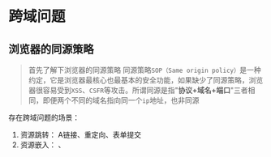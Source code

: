 # 跨域问题

## 浏览器的同源策略
> 首先了解下浏览器的同源策略 同源策略`SOP（Same origin policy）`是一种约定，它是浏览器最核心也最基本的安全功能，如果缺少了同源策略，浏览器很容易受到`XSS`、`CSFR`等攻击。所谓同源是指"**协议+域名+端口**"三者相同，即便两个不同的域名指向同一个`ip`地址，也非同源

存在跨域问题的场景：
1. 资源跳转： A链接、重定向、表单提交
2. 资源嵌入： <link>、<script>、<img>、<iframe>等dom标签，还有样式中background:url()、@font-face()等文件外链
3. 脚本请求： js发起的ajax请求、dom和js对象的跨域操作等

同源策略限制以下几种行为：
1.) Cookie、LocalStorage 和 IndexDB 无法读取
2.) DOM 和 Js对象无法获得
3.) AJAX 请求不能发送

## 请求跨域

1. jsonp跨域
> 原理：利用script标签加载完成后会自动执行的特性，后端返回携带数据的代码，触发执行前端已有的函数

缺点：只能实现get请求

```js
// 动态创建一个script
var script = document.createElement('script');
script.type = 'text/javascript';
script.src = 'http://www.domain2.com:8080/login?user=admin&callback=handleCallback'; // 传参一个回调函数名给后端，方便后端返回时执行这个在前端定义的回调函数
document.head.appendChild(script);

// 回调执行函数
function handleCallback(res) {
    alert(JSON.stringify(res));
}
 ```
 ```js
 // 服务端返回
 handleCallback({"status": true, "user": "admin"})
 ```

2. 跨域资源共享（CORS）

普通跨域请求：只服务端设置Access-Control-Allow-Origin即可，前端无须设置，若要带cookie请求：前后端都需要设置。

3. 代理跨域
- 通过nginx配置一个代理服务器（域名与domain1相同，端口不同）做跳板机，反向代理访问domain2接口，并且可以顺便修改cookie中domain信息，方便当前域cookie写入，实现跨域登录。
- 开发时采用的proxy也是代理跨域

4. WebSocket协议跨域

WebSocket是HTML5一种新的协议。它实现了浏览器与服务器全双工通信，同时允许跨域通讯，是server push技术的一种很好的实现。

## 跨窗口

1. postMessage
- 多窗口之间消息传递
- 页面与嵌套的iframe消息传递

用法：postMessage(data,origin)方法接受两个参数
data： html5规范支持任意基本类型或可复制的对象，但部分浏览器只支持字符串，所以传参时最好用JSON.stringify()序列化。
origin： 协议+主机+端口号，也可以设置为"*"，表示可以传递给任意窗口，如果要指定和当前窗口同源的话设置为"/"。

## 其它（了解）
1. document.domain + iframe
> 此方案仅限主域相同，子域不同的跨域应用场景

> 原理：页面和页面内iframe都通过js强制设置document.domain为基础主域，就实现了同域

[更多](https://segmentfault.com/a/1190000011145364)










- 前端

  - 原生 ajax ： axios.defaults.withCredentials = true
  - axios：axios.defaults.withCredentials = true

- 服务端

  - ```javascript
    'Access-Control-Allow-Credentials': 'true',     // 后端允许发送Cookie
    'Access-Control-Allow-Origin': 'http://www.domain1.com',    // 允许访问的域（协议+域名+端口）
    ```

nginx 代理跨域

```
#proxy服务器
server {
    listen       81;
    server_name  www.domain1.com;

    location / {
        proxy_pass   http://www.domain2.com:8080;  #反向代理
        proxy_cookie_domain www.domain2.com www.domain1.com; #修改cookie里域名
        index  index.html index.htm;

        # 当用webpack-dev-server等中间件代理接口访问nignx时，此时无浏览器参与，故没有同源限制，下面的跨域配置可不启用
        add_header Access-Control-Allow-Origin http://www.domain1.com;  #当前端只跨域不带cookie时，可为*
        add_header Access-Control-Allow-Credentials true;
    }
}
```

